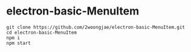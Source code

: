 # electron-basic-MenuItem

```
git clone https://github.com/2woongjae/electron-basic-MenuItem.git
cd electron-basic-MenuItem
npm i
npm start
```